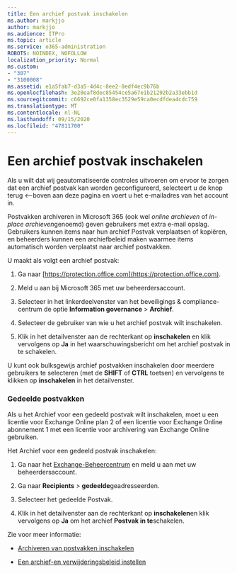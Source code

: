 ```yaml
---
title: Een archief postvak inschakelen
ms.author: markjjo
author: markjjo
ms.audience: ITPro
ms.topic: article
ms.service: o365-administration
ROBOTS: NOINDEX, NOFOLLOW
localization_priority: Normal
ms.custom:
- "307"
- "3100008"
ms.assetid: e1a5fab7-d3a5-4d4c-8ee2-0edf4ec9b76b
ms.openlocfilehash: 3e20eaf8dec85454ce5a67e1b21292b2a33ebb1d
ms.sourcegitcommit: c6692ce0fa1358ec3529e59ca0ecdfdea4cdc759
ms.translationtype: MT
ms.contentlocale: nl-NL
ms.lasthandoff: 09/15/2020
ms.locfileid: "47811700"
---
```

# <a name="enable-an-archive-mailbox"></a>Een archief postvak inschakelen

Als u wilt dat wij geautomatiseerde controles uitvoeren om ervoor te zorgen dat een archief postvak kan worden geconfigureerd, selecteert u de knop terug <--boven aan deze pagina en voert u het e-mailadres van het account in.

Postvakken archiveren in Microsoft 365 (ook wel *online archieven* of *in-place archieven*genoemd) geven gebruikers met extra e-mail opslag. Gebruikers kunnen items naar hun archief Postvak verplaatsen of kopiëren, en beheerders kunnen een archiefbeleid maken waarmee items automatisch worden verplaatst naar archief postvakken.
  
U maakt als volgt een archief postvak:
  
1. Ga naar [https://protection.office.com](https://protection.office.com).

2. Meld u aan bij Microsoft 365 met uw beheerdersaccount.

3. Selecteer in het linkerdeelvenster van het beveiligings &amp; compliance-centrum de optie **Information governance** \> **Archief**.

4. Selecteer de gebruiker van wie u het archief postvak wilt inschakelen.

5. Klik in het detailvenster aan de rechterkant op **inschakelen** en klik vervolgens op **Ja** in het waarschuwingsbericht om het archief postvak in te schakelen.

U kunt ook bulksgewijs archief postvakken inschakelen door meerdere gebruikers te selecteren (met de **SHIFT** of **CTRL** toetsen) en vervolgens te klikken op **inschakelen** in het detailvenster.
  
### <a name="shared-mailboxes"></a>Gedeelde postvakken

Als u het Archief voor een gedeeld postvak wilt inschakelen, moet u een licentie voor Exchange Online plan 2 of een licentie voor Exchange Online abonnement 1 met een licentie voor archivering van Exchange Online gebruiken.  

Het Archief voor een gedeeld postvak inschakelen:

1. Ga naar het [Exchange-Beheercentrum](https://outlook.office365.com/ecp) en meld u aan met uw beheerdersaccount.

2. Ga naar **Recipients**  >  **gedeelde**geadresseerden.

3. Selecteer het gedeelde Postvak.

4. Klik in het detailvenster aan de rechterkant op **inschakelen**en klik vervolgens op **Ja** om het archief **Postvak in te**schakelen.

Zie voor meer informatie:
  
- [Archiveren van postvakken inschakelen](https://docs.microsoft.com/microsoft-365/compliance/enable-archive-mailboxes)

- [Een archief-en verwijderingsbeleid instellen](https://docs.microsoft.com//office365/securitycompliance/set-up-an-archive-and-deletion-policy-for-mailboxes)
